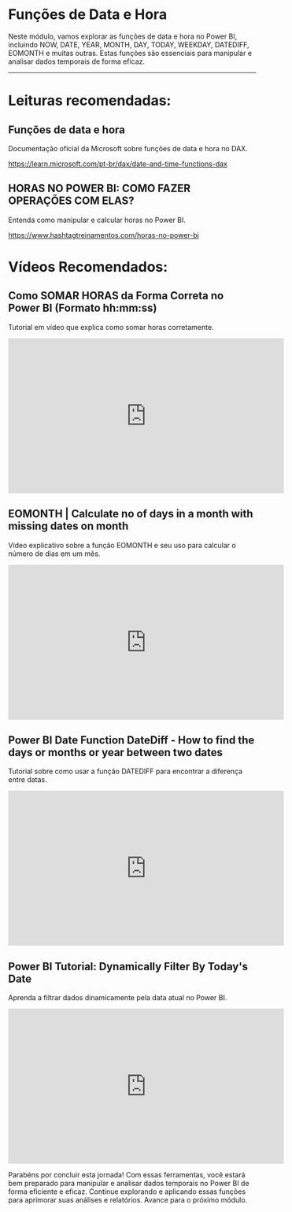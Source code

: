 # Funções de Data e Hora

Neste módulo, vamos explorar as funções de data e hora no Power BI, incluindo NOW, DATE, YEAR, MONTH, DAY, TODAY, WEEKDAY, DATEDIFF, EOMONTH e muitas outras. Estas funções são essenciais para manipular e analisar dados temporais de forma eficaz.

---

# Leituras recomendadas:

## Funções de data e hora

Documentação oficial da Microsoft sobre funções de data e hora no DAX.

https://learn.microsoft.com/pt-br/dax/date-and-time-functions-dax

## HORAS NO POWER BI: COMO FAZER OPERAÇÕES COM ELAS?

Entenda como manipular e calcular horas no Power BI. 

https://www.hashtagtreinamentos.com/horas-no-power-bi

# Vídeos Recomendados:

## Como SOMAR HORAS da Forma Correta no Power BI (Formato hh:mm:ss) 

Tutorial em vídeo que explica como somar horas corretamente.

<iframe width="560" height="315" src="https://www.youtube.com/embed/47ugmUznq1Q?si=ZNe3WEjRACC508wW" title="YouTube video player" frameborder="0" allow="accelerometer; autoplay; clipboard-write; encrypted-media; gyroscope; picture-in-picture; web-share" referrerpolicy="strict-origin-when-cross-origin" allowfullscreen></iframe>

## EOMONTH | Calculate no of days in a month with missing dates on month

Vídeo explicativo sobre a função EOMONTH e seu uso para calcular o número de dias em um mês.

<iframe width="560" height="315" src="https://www.youtube.com/embed/FH_xI9Y7J_A?si=SgzQDUBz3p8VkCyR" title="YouTube video player" frameborder="0" allow="accelerometer; autoplay; clipboard-write; encrypted-media; gyroscope; picture-in-picture; web-share" referrerpolicy="strict-origin-when-cross-origin" allowfullscreen></iframe>

## Power BI Date Function DateDiff - How to find the days or months or year between two dates

Tutorial sobre como usar a função DATEDIFF para encontrar a diferença entre datas.

<iframe width="560" height="315" src="https://www.youtube.com/embed/Mx61QIe40nw?si=ee8rbzp4k7dr_ZE0" title="YouTube video player" frameborder="0" allow="accelerometer; autoplay; clipboard-write; encrypted-media; gyroscope; picture-in-picture; web-share" referrerpolicy="strict-origin-when-cross-origin" allowfullscreen></iframe>

## Power BI Tutorial: Dynamically Filter By Today's Date

Aprenda a filtrar dados dinamicamente pela data atual no Power BI.

<iframe width="560" height="315" src="https://www.youtube.com/embed/lkHFpmA4SJ4?si=BX3DJ-v-eoict89W" title="YouTube video player" frameborder="0" allow="accelerometer; autoplay; clipboard-write; encrypted-media; gyroscope; picture-in-picture; web-share" referrerpolicy="strict-origin-when-cross-origin" allowfullscreen></iframe>

Parabéns por concluir esta jornada! Com essas ferramentas, você estará bem preparado para manipular e analisar dados temporais no Power BI de forma eficiente e eficaz. Continue explorando e aplicando essas funções para aprimorar suas análises e relatórios. Avance para o próximo módulo.